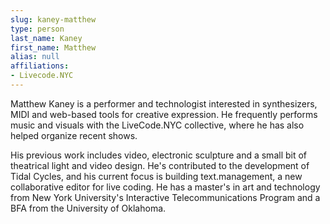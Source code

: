 ```yaml
---
slug: kaney-matthew
type: person
last_name: Kaney
first_name: Matthew
alias: null
affiliations:
- Livecode.NYC
---
```


Matthew Kaney is a performer and technologist interested in synthesizers, MIDI and web-based tools for creative expression. He frequently performs music and visuals with the LiveCode.NYC collective, where he has also helped organize recent shows.

His previous work includes video, electronic sculpture and a small bit of theatrical light and video design. He's contributed to the development of Tidal Cycles, and his current focus is building text.management, a new collaborative editor for live coding. He has a master's in art and technology from New York University's Interactive Telecommunications Program and a BFA from the University of Oklahoma.